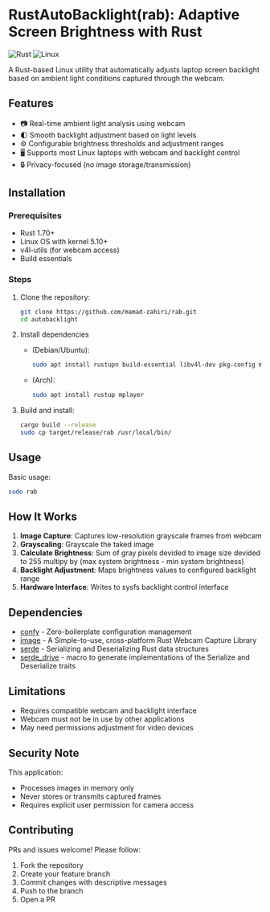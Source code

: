 # RustAutoBacklight(rab): Adaptive Screen Brightness with Rust

![Rust](https://img.shields.io/badge/Rust-1.70%2B-orange?logo=rust) ![Linux](https://img.shields.io/badge/OS-Linux-blue?logo=linux)

A Rust-based Linux utility that automatically adjusts laptop screen backlight based on ambient light conditions captured through the webcam.

## Features

- 📷 Real-time ambient light analysis using webcam
- 🌓 Smooth backlight adjustment based on light levels
- ⚙️ Configurable brightness thresholds and adjustment ranges
- 🖥️ Supports most Linux laptops with webcam and backlight control
- 🔒 Privacy-focused (no image storage/transmission)

## Installation

### Prerequisites

- Rust 1.70+
- Linux OS with kernel 5.10+
- v4l-utils (for webcam access)
- Build essentials

### Steps

1. Clone the repository:

   ```bash
   git clone https://github.com/mamad-zahiri/rab.git
   cd autobacklight
   ```

2. Install dependencies

   - (Debian/Ubuntu):

     ```bash
     sudo apt install rustupn build-essential libv4l-dev pkg-config mplayer
     ```

   - (Arch):

     ```bash
     sudo apt install rustup mplayer
     ```

3. Build and install:

   ```bash
   cargo build --release
   sudo cp target/release/rab /usr/local/bin/
   ```

## Usage

Basic usage:

```bash
sudo rab
```

## How It Works

1. **Image Capture**: Captures low-resolution grayscale frames from webcam
2. **Grayscaling**: Grayscale the taked image
3. **Calculate Brightness**: Sum of gray pixels devided to image size devided to 255 multipy by (max system brightness - min system brightness)
4. **Backlight Adjustment**: Maps brightness values to configured backlight range
5. **Hardware Interface**: Writes to sysfs backlight control interface

## Dependencies

- [confy](https://docs.rs/confy/latest/confy/) - Zero-boilerplate configuration management
- [image](https://docs.rs/image/latest/image/) - A Simple-to-use, cross-platform Rust Webcam Capture Library
- [serde](https://serde.rs/) - Serializing and Deserializing Rust data structures
- [serde_drive](https://serde.rs/derive.html) - macro to generate implementations of the Serialize and Deserialize traits

## Limitations

- Requires compatible webcam and backlight interface
- Webcam must not be in use by other applications
- May need permissions adjustment for video devices

## Security Note

This application:

- Processes images in memory only
- Never stores or transmits captured frames
- Requires explicit user permission for camera access

## Contributing

PRs and issues welcome! Please follow:

1. Fork the repository
2. Create your feature branch
3. Commit changes with descriptive messages
4. Push to the branch
5. Open a PR
